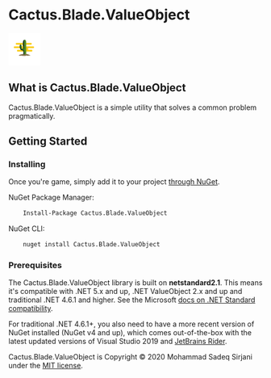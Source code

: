 # Cactus.Blade.ValueObject

![Logo](Image/cactus-64.png)

## What is Cactus.Blade.ValueObject

Cactus.Blade.ValueObject is a simple utility that solves a common problem pragmatically.

## Getting Started

### Installing

Once you're game, simply add it to your project [through NuGet](https://www.nuget.org/packages/Cactus.Blade.ValueObject).

NuGet Package Manager:

```bash
    Install-Package Cactus.Blade.ValueObject
```

NuGet CLI:

```bash
    nuget install Cactus.Blade.ValueObject
```

### Prerequisites

The Cactus.Blade.ValueObject library is built on **netstandard2.1**. This means it's compatible with .NET 5.x and up, .NET ValueObject 2.x and up and traditional .NET 4.6.1 and higher. See the Microsoft [docs on .NET Standard compatibility](https://docs.microsoft.com/en-us/dotnet/standard/net-standard#net-platforms-support).

For traditional .NET 4.6.1+, you also need to have a more recent version of NuGet installed (NuGet v4 and up), which comes out-of-the-box with the latest updated versions of Visual Studio 2019 and [JetBrains Rider](https://www.jetbrains.com/rider/).

Cactus.Blade.ValueObject is Copyright &copy; 2020 Mohammad Sadeq Sirjani under the [MIT license](LICENSE.txt).
